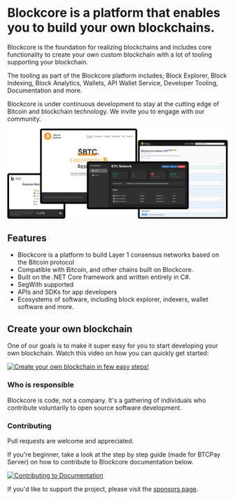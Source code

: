 # Blockcore is a platform that enables you to build your own blockchains.

Blockcore is the foundation for realizing blockchains and includes core functionality to create your own custom blockchain with a lot of tooling supporting your blockchain.

The tooling as part of the Blockcore platform includes; Block Explorer, Block Indexing, Block Analytics, Wallets, API Wallet Service, Developer Tooling, Documentation and more.

Blockcore is under continuous development to stay at the cutting edge of Bitcoin and blockchain technology. We invite you to engage with our community.

![](./img/BlockcoreScreenshots.png)

## Features

* Blockcore is a platform to build Layer 1 consensus networks based on the Bitcoin protocol
* Compatible with Bitcoin, and other chains built on Blockcore.
* Built on the .NET Core framework and written entirely in C#.
* SegWith supported
* APIs and SDKs for app developers
* Ecosystems of software, including block explorer, indexers, wallet software and more.

## Create your own blockchain

One of our goals is to make it super easy for you to start developing your own blockchain. Watch this video on how you can quickly get started:

[![Create your own blockchain in few easy steps!](https://img.youtube.com/vi/cChDtZ1zllg/mqdefault.jpg)](https://www.youtube.com/watch?v=cChDtZ1zllg "Create your own blockchain in few easy steps!")

### Who is responsible

Blockcore is code, not a company. It's a gathering of individuals who contribute voluntarily to open source software development.

### Contributing

Pull requests are welcome and appreciated.

If you're beginner, take a look at the step by step guide (made for BTCPay Server) on how to contribute to Blockcore documentation below.

[![Contributing to Documentation](https://img.youtube.com/vi/bSDROcdSSWw/mqdefault.jpg)](https://www.youtube.com/watch?v=bSDROcdSSWw "How BTCPay Server Works")

If you'd like to support the project, please visit the [sponsors page](https://www.blockcore.net/sponsors).
